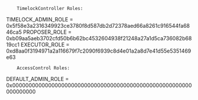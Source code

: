 		TimelockController Roles:


TIMELOCK_ADMIN_ROLE = 0x5f58e3a2316349923ce3780f8d587db2d72378aed66a8261c916544fa6846ca5
PROPOSER_ROLE = 0xb09aa5aeb3702cfd50b6b62bc4532604938f21248a27a1d5ca736082b6819cc1
EXECUTOR_ROLE = 0xd8aa0f3194971a2a116679f7c2090f6939c8d4e01a2a8d7e41d55e5351469e63



		AccessControl Roles:
		

DEFAULT_ADMIN_ROLE = 0x0000000000000000000000000000000000000000000000000000000000000000

